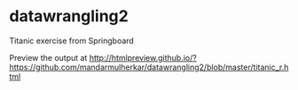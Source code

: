 # datawrangling2
Titanic exercise from Springboard

Preview the output at http://htmlpreview.github.io/?https://github.com/mandarmulherkar/datawrangling2/blob/master/titanic_r.html
